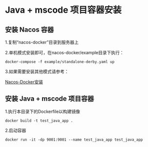 # Java + mscode 项目容器安装

## 安装 Nacos 容器

1.复制“nacos-docker”目录到服务器上

2.单机模式安装即可，在nacos-docker/example目录下执行：

`docker-compose -f example/standalone-derby.yaml up`

3.如果需要安装其他模式请参考：

[Nacos-Docker安装](https://nacos.io/zh-cn/docs/quick-start-docker.html "Nacos-Docker安装")

## 安装 Java + mscode 项目容器

1.执行本目录下的Dockerfile以构建镜像

`docker build -t test_java_app .`

2.启动容器

`docker run -it -dp 9001:9001 --name test_java_app test_java_app`
